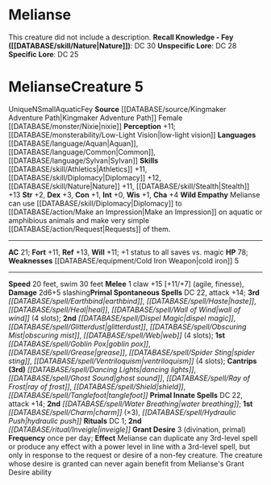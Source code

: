 ﻿---
ac: '21'
alignment: N
all_resistance: null
burrow_speed: null
charisma: '+4'
climb_speed: null
constitution: '+1'
creature_ability:
- Grant Desire
- Wild Empathy
creature_family: null
dexterity: '+3'
element: null
fly_speed: null
fortitude: '+11'
hardness: null
hp: '78'
id: '2230'
immunity: null
intelligence: '+0'
land_speed: '20'
language:
- '[[DATABASE/language/Aquan|Aquan]]'
- '[[DATABASE/language/Common|Common]]'
- '[[DATABASE/language/Sylvan|Sylvan]]'
level: '5'
max_speed: '30'
name: Melianse
perception: '+11'
rarity: Unique
reflex: '+13'
resistance: null
rus_type_level: null
school: null
sense:
- '[[DATABASE/monsterability/Low-Light Vision|low-light vision]]'
size: Small
skill:
- '[[DATABASE/skill/Athletics|Athletics]] +11'
- '[[DATABASE/skill/Diplomacy|Diplomacy]] +12'
- '[[DATABASE/skill/Nature|Nature]] +11'
- '[[DATABASE/skill/Stealth|Stealth]] +13'
source: '[[DATABASE/source/Kingmaker Adventure Path|Kingmaker Adventure Path]]'
speed:
- 20 feet
- swim 30 feet
spell:
- '[[DATABASE/spell/Charm|Charm]]'
- '[[DATABASE/spell/Dancing Lights|DancingLights]]'
- '[[DATABASE/spell/Dispel Magic|Dispel Magic]]'
- '[[DATABASE/spell/Earthbind|Earthbind]]'
- '[[DATABASE/spell/Ghost Sound|Ghost Sound]]'
- '[[DATABASE/spell/Glitterdust|Glitterdust]]'
- '[[DATABASE/spell/Goblin Pox|Goblin Pox]]'
- '[[DATABASE/spell/Grease|Grease]]'
- '[[DATABASE/spell/Haste|Haste]]'
- '[[DATABASE/spell/Heal|Heal]]'
- '[[DATABASE/spell/Hydraulic Push|Hydraulic Push]]'
- '[[DATABASE/spell/Obscuring Mist|Obscuring Mist]]'
- '[[DATABASE/spell/Ray of Frost|Ray of Frost]]'
- '[[DATABASE/spell/Shield|Shield]]'
- '[[DATABASE/spell/Spider Sting|SpiderSting]]'
- '[[DATABASE/spell/Tanglefoot|Tanglefoot]]'
- '[[DATABASE/spell/Ventriloquism|Ventriloquism]]'
- '[[DATABASE/spell/Wall of Wind|Wall of Wind]]'
- '[[DATABASE/spell/Water Breathing|Water Breathing]]'
- '[[DATABASE/spell/Web|Web]]'
strength: '+2'
strength_req: '2'
strongest_save:
- Reflex
swim_speed: '30'
trait:
- '[[DATABASE/trait/Aquatic|Aquatic]]'
- '[[DATABASE/trait/Fey|Fey]]'
- '[[DATABASE/trait/Unique|Unique]]'
type: Creature
vision: Low-light vision
weakest_save:
- Fortitude
- Will
weakness:
- '[[DATABASE/equipment/Cold Iron Weapon|cold iron]] 5'
will: '+11'
wisdom: '+1'

---
# Melianse

This creature did not include a description.
**Recall Knowledge - Fey ([[DATABASE/skill/Nature|Nature]])**: DC 30
**Unspecific Lore**: DC 28
**Specific Lore**: DC 25

# Melianse<span class="item-type">Creature 5</span>

<span class="trait-unique item-trait">Unique</span><span class="trait-alignment item-trait">N</span><span class="trait-size item-trait">Small</span><span class="item-trait">Aquatic</span><span class="item-trait">Fey</span>
**Source** [[DATABASE/source/Kingmaker Adventure Path|Kingmaker Adventure Path]]
Female [[DATABASE/monster/Nixie|nixie]]
**Perception** +11; [[DATABASE/monsterability/Low-Light Vision|low-light vision]]
**Languages** [[DATABASE/language/Aquan|Aquan]], [[DATABASE/language/Common|Common]], [[DATABASE/language/Sylvan|Sylvan]]
**Skills** [[DATABASE/skill/Athletics|Athletics]] +11, [[DATABASE/skill/Diplomacy|Diplomacy]] +12, [[DATABASE/skill/Nature|Nature]] +11, [[DATABASE/skill/Stealth|Stealth]] +13
**Str** +2, **Dex** +3, **Con** +1, **Int** +0, **Wis** +1, **Cha** +4
**Wild Empathy** Melianse can use [[DATABASE/skill/Diplomacy|Diplomacy]] to [[DATABASE/action/Make an Impression|Make an Impression]] on aquatic or amphibious animals and make very simple [[DATABASE/action/Request|Requests]] of them.

---
**AC** 21; **Fort** +11, **Ref** +13, **Will** +11; +1 status to all saves vs. magic
**HP** 78; **Weaknesses** [[DATABASE/equipment/Cold Iron Weapon|cold iron]] 5

---
**Speed** 20 feet, swim 30 feet
<span class="in-box-ability">**Melee** <span class="action-icon">1</span> claw +15 [+11/+7] (agile, finesse), **Damage** 2d6+5 slashing</span>**Primal Spontaneous Spells** DC 22, attack +14; **3rd** _[[DATABASE/spell/Earthbind|earthbind]]_, _[[DATABASE/spell/Haste|haste]]_, _[[DATABASE/spell/Heal|heal]]_, _[[DATABASE/spell/Wall of Wind|wall of wind]]_ (4 slots); **2nd** _[[DATABASE/spell/Dispel Magic|dispel magic]]_, _[[DATABASE/spell/Glitterdust|glitterdust]]_, _[[DATABASE/spell/Obscuring Mist|obscuring mist]]_, _[[DATABASE/spell/Web|web]]_ (4 slots); **1st** _[[DATABASE/spell/Goblin Pox|goblin pox]]_, _[[DATABASE/spell/Grease|grease]]_, _[[DATABASE/spell/Spider Sting|spider sting]]_, _[[DATABASE/spell/Ventriloquism|ventriloquism]]_ (4 slots); **Cantrips** **(3rd)** _[[DATABASE/spell/Dancing Lights|dancing lights]]_, _[[DATABASE/spell/Ghost Sound|ghost sound]]_, _[[DATABASE/spell/Ray of Frost|ray of frost]]_, _[[DATABASE/spell/Shield|shield]]_, _[[DATABASE/spell/Tanglefoot|tanglefoot]]_
**Primal Innate Spells** DC 22, attack +14; **2nd** _[[DATABASE/spell/Water Breathing|water breathing]]_; **1st** _[[DATABASE/spell/Charm|charm]]_ (×3), _[[DATABASE/spell/Hydraulic Push|hydraulic push]]_
**Rituals** DC 1; **2nd** _[[DATABASE/ritual/Inveigle|inveigle]]_
<span class="in-box-ability">**Grant Desire** <span class="action-icon">3</span> (divination, primal) **Frequency** once per day; **Effect** Melianse can duplicate any 3rd-level spell or produce any effect with a power level in line with a 3rd-level spell, but only in response to the request or desire of a non-fey creature. The creature whose desire is granted can never again benefit from Melianse's Grant Desire ability</span>
